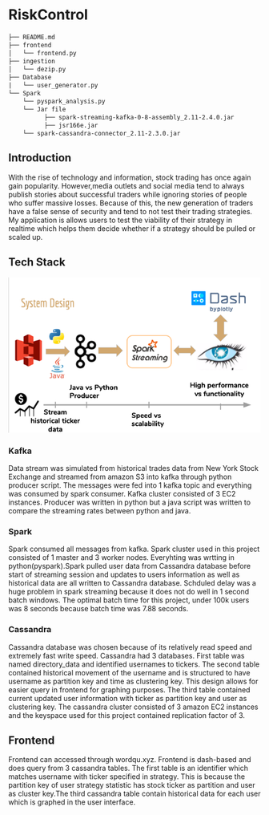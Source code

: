 # RiskControl
    ├── README.md
    ├── frontend
    │   └── frontend.py
    ├── ingestion
    │   └── dezip.py
    ├── Database
    |   └── user_generator.py
    └── Spark
        └── pyspark_analysis.py
        └── Jar file
              ├── spark-streaming-kafka-0-8-assembly_2.11-2.4.0.jar
              ├── jsr166e.jar
		└── spark-cassandra-connector_2.11-2.3.0.jar
## Introduction

With the rise of technology and information, stock trading has once again gain popularity.
However,media outlets and social media tend to always publish stories about successful traders
while ignoring stories of people who suffer massive losses. Because of this, the new generation
of traders have a false sense of security and tend to not test their trading strategies. 
My application is allows users to test the viability of their strategy in realtime which helps them
decide whether if a strategy should be pulled or scaled up.
## Tech Stack
![pipeline](pipeline.png)

### Kafka
Data stream was simulated from historical trades data from New York Stock Exchange and streamed from 
amazon S3 into kafka through python producer script. The messages were fed into 1 kafka topic and everything
was consumed by spark consumer. Kafka cluster consisted of 3 EC2 instances. Producer was written in python but 
a java script was written to compare the streaming rates between python and java. 

### Spark
Spark consumed all messages from kafka. Spark cluster used in this project consisted of 1 master and 3 worker
nodes. Everyhting was wrtting in python(pyspark).Spark pulled user data from Cassandra database before start of 
streaming session and updates to users information as well as historical data are all written to Cassandra database.
Schduled delay was a huge problem in spark streaming because it does not do well in 1 second batch windows. The optimal 
batch time for this project, under 100k users was 8 seconds because batch time was 7.88 seconds. 

### Cassandra 
Cassandra database was chosen because of its relatively read speed and extremely fast write speed. Cassandra had 3 databases. First table was named directory_data and identified usernames to tickers. The second table contained historical movement of the username and is structured to have username as partition key and time as clustering key. This design allows for easier
query in frontend for graphing purposes. The third table contained current updated user information with ticker as partition key and user as clustering key. The cassandra cluster consisted of 3 amazon EC2 instances and the keyspace used for this project contained replication factor of 3. 

## Frontend 
Frontend can accessed through wordqu.xyz. Frontend is dash-based and does query from 3 cassandra tables. The first table is an identifier which matches username with ticker specified in strategy. This is because the partition key of user strategy statistic has stock ticker as partition and user as cluster key.The third cassandra table contain historical data for each user which is graphed in the user interface.
